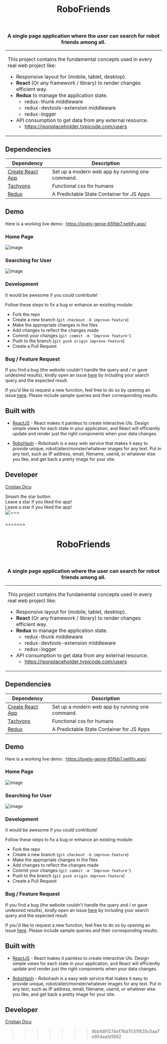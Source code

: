 <h1 align="center"> RoboFriends </h1> 
<br>
<h3 align="center"> A single page application where the user can search for robot friends among all.</h3>
<table>
	<tr>
		<td>
			

This project contains the fundamental concepts used in every real web project like: 
 * Responsive layout for (mobile, tablet, desktop).
 * **React** (Or any framework / library) to render changes efficient way.
 * **Redux** to manage the application state.
   * redux-thunk middleware
   * redux-devtools-extension middleware
   * redux-logger
 * API consumption to get data from any external resource.
   * https://jsonplaceholder.typicode.com/users
		</td>
	</tr>
</table>

## Dependencies

|  Dependency | Description  |
|---|---|
| [Create React App](https://github.com/facebook/create-react-app)  |  Set up a modern web app by running one command. |
| [Tachyons](https://tachyons.io/)  |  Functional css for humans  |
| [Redux](https://es.redux.js.org/) | A Predictable State Container for JS Apps |


## Demo

Here is a working live demo : https://lovely-genie-65fbb7.netlify.app/

### Home Page

![image](https://user-images.githubusercontent.com/90745550/190890249-c9cc19c2-d213-4fab-9dba-6fafb1da2054.png)


### Searching for User

![image](https://user-images.githubusercontent.com/90745550/190890288-14d65bdc-9aac-4edf-bab3-c4a91c64e968.png)


### Development

It would be awesome if you could contribute!

Follow these steps to fix a bug or enhance an existing module:

- Fork the repo
- Create a new branch (`git checkout -b improve-feature`)
- Make the appropriate changes in the files
- Add changes to reflect the changes made
- Commit your changes (`git commit -m 'Improve feature'`)
- Push to the branch (`git push origin improve-feature`)
- Create a Pull Request

### Bug / Feature Request

If you find a bug (the website couldn't handle the query and / or gave undesired results), kindly open an issue [here](https://github.com/dicucristiann/Robofriends/issues/new) by including your search query and the expected result.

If you'd like to request a new function, feel free to do so by opening an issue [here](https://github.com/dicucristiann/Robofriends/issues/new). Please include sample queries and their corresponding results.

## Built with

- [ReactJS](https://reactjs.org/) - React makes it painless to create interactive UIs. Design simple views for each state in your application, and React will efficiently update and render just the right components when your data changes.

- [RoboHash](https://robohash.org/) - Robohash is a easy web service that makes it easy to provide unique, robot/alien/monster/whatever images for any text. Put in any text, such as IP address, email, filename, userid, or whatever else you like, and get back a pretty image for your site. 

## Developer

[Cristian Dicu](https://github.com/dicucristiann)

Smash the star button
<br />
Leave a star if you liked the app!
<br />
Leave a star if you liked the app!
<br />
<img src="https://c.tenor.com/1Ucwz9xKC94AAAAM/coach-josh-wood-coach-josh.gif" alt="⭐⭐⭐">

=======
<h1 align="center"> RoboFriends </h1> 
<br>
<h3 align="center"> A single page application where the user can search for robot friends among all.</h3>
<table>
	<tr>
		<td>
			

This project contains the fundamental concepts used in every real web project like: 
 * Responsive layout for (mobile, tablet, desktop).
 * **React** (Or any framework / library) to render changes efficient way.
 * **Redux** to manage the application state.
   * redux-thunk middleware
   * redux-devtools-extension middleware
   * redux-logger
 * API consumption to get data from any external resource.
   * https://jsonplaceholder.typicode.com/users
		</td>
	</tr>
</table>

## Dependencies

|  Dependency | Description  |
|---|---|
| [Create React App](https://github.com/facebook/create-react-app)  |  Set up a modern web app by running one command. |
| [Tachyons](https://tachyons.io/)  |  Functional css for humans  |
| [Redux](https://es.redux.js.org/) | A Predictable State Container for JS Apps |


## Demo

Here is a working live demo : https://lovely-genie-65fbb7.netlify.app/

### Home Page

![image](https://user-images.githubusercontent.com/90745550/190890249-c9cc19c2-d213-4fab-9dba-6fafb1da2054.png)


### Searching for User

![image](https://user-images.githubusercontent.com/90745550/190890288-14d65bdc-9aac-4edf-bab3-c4a91c64e968.png)


### Development

It would be awesome if you could contribute!

Follow these steps to fix a bug or enhance an existing module:

- Fork the repo
- Create a new branch (`git checkout -b improve-feature`)
- Make the appropriate changes in the files
- Add changes to reflect the changes made
- Commit your changes (`git commit -m 'Improve feature'`)
- Push to the branch (`git push origin improve-feature`)
- Create a Pull Request

### Bug / Feature Request

If you find a bug (the website couldn't handle the query and / or gave undesired results), kindly open an issue [here](https://github.com/dicucristiann/Robofriends/issues/new) by including your search query and the expected result.

If you'd like to request a new function, feel free to do so by opening an issue [here](https://github.com/dicucristiann/Robofriends/issues/new). Please include sample queries and their corresponding results.

## Built with

- [ReactJS](https://reactjs.org/) - React makes it painless to create interactive UIs. Design simple views for each state in your application, and React will efficiently update and render just the right components when your data changes.

- [RoboHash](https://robohash.org/) - Robohash is a easy web service that makes it easy to provide unique, robot/alien/monster/whatever images for any text. Put in any text, such as IP address, email, filename, userid, or whatever else you like, and get back a pretty image for your site. 

## Developer

[Cristian Dicu](https://github.com/dicucristiann)

>>>>>>> 9bbfd91274ef76d7031f835c5aa7e954aafd1692
